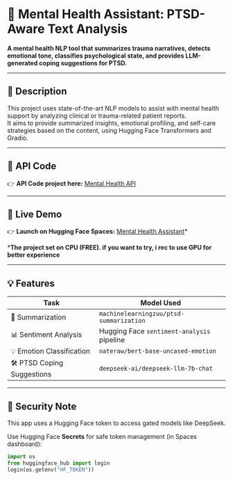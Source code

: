 # 🧠 Mental Health Assistant: PTSD-Aware Text Analysis

**A mental health NLP tool that summarizes trauma narratives, detects emotional tone, classifies psychological state, and provides LLM-generated coping suggestions for PTSD.**

---

## 📌 Description

This project uses state-of-the-art NLP models to assist with mental health support by analyzing clinical or trauma-related patient reports.  
It aims to provide summarized insights, emotional profiling, and self-care strategies based on the content, using Hugging Face Transformers and Gradio.

---

## 🚀 API Code
👉 **API Code project here:** [Mental Health API](https://github.com/felixchiuman/mental-health-api)

---

## 🚀 Live Demo

👉 **Launch on Hugging Face Spaces:**  [Mental Health Assistant](https://huggingface.co/spaces/felixchiuman/mental-health-assistant)*

***The project set on CPU (FREE). if you want to try, i rec to use GPU for better experience**

---


## 💡 Features

| Task                      | Model Used                                                                 |
|---------------------------|----------------------------------------------------------------------------|
| 📝 Summarization             | `machinelearningzuu/ptsd-summarization`                                   |
| 📊 Sentiment Analysis        | Hugging Face `sentiment-analysis` pipeline                                |
| 💡 Emotion Classification    | `nateraw/bert-base-uncased-emotion`                                       |
| 🛠 PTSD Coping Suggestions  | `deepseek-ai/deepseek-llm-7b-chat`                                         |

---

## 🔐 Security Note

This app uses a Hugging Face token to access gated models like DeepSeek.

Use Hugging Face **Secrets** for safe token management (in Spaces dashboard):

```python
import os
from huggingface_hub import login
login(os.getenv("HF_TOKEN"))
